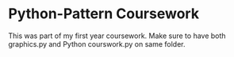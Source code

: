 # Python-Pattern Coursework 
This was part of my first year coursework. 
Make sure to have both graphics.py and Python courswork.py on same folder. 
